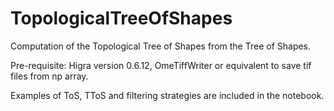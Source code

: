 # TopologicalTreeOfShapes
Computation of the Topological Tree of Shapes from the Tree of Shapes.

Pre-requisite: Higra version 0.6.12, OmeTiffWriter or equivalent to save tif files from np array.

Examples of ToS, TToS and filtering strategies are included in the notebook.

